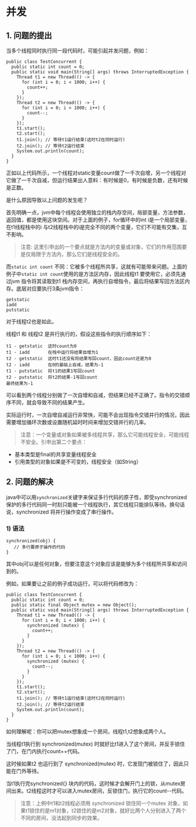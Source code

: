 # 并发

## 1. 问题的提出

当多个线程同时执行同一段代码时，可能引起并发问题，例如：

```
public class TestConcurrent {
  public static int count = 0;
  public static void main(String[] args) throws InterruptedException {
    Thread t1 = new Thread(() -> {
      for (int i = 0; i < 1000; i++) {
        count++;
      }
    });
    Thread t2 = new Thread(() -> {
      for (int i = 0; i < 1000; i++) {
        count--;
      }
    });
    t1.start();
    t2.start();
    t1.join(); // 等待t1运行结束(这时t2在同时运行)
    t2.join(); // 等待t2运行结束
    System.out.println(count);
  }
}
```
正如以上代码所示，一个线程对static变量count做了一千次自增，另一个线程对它做了一千次自减，但运行结果出人意料：有时候是0，有时候是负数，还有时候是正数。

是什么原因导致以上问题的发生呢？

首先明确一点，jvm中每个线程会使用独立的栈内存空间，局部变量，方法参数，返回值，都是使用这块空间。对于上面的例子，for循环中的int i是一个局部变量，在t1线程栈中的i 与t2线程栈中的i是完全不同的两个变量，它们不可能有交集，互不影响。
> 注意: 这里引申出的一个要点就是方法内的变量或对象，它们的作用范围要是仅局限于方法内，那么它们是线程安全的。

而` static int count ` 不同：它被多个线程所共享，这就有可能带来问题。上面的例子中` static int count `使用的是方法区内存，因此线程t1 要使用它，必须先通过jvm 指令将其读取到t1 栈内存空间，再执行自增指令，最后将结果写回方法区内存。底层对应要执行3条jvm指令：
```
getstatic
iadd
putstatic
```
对于线程t2也是如此。

线程t1 和 线程t2 是并行执行的，假设这些指令的执行顺序如下：
```
t1 - getstatic  这时count为0
t1 - iadd       在栈中运行将结果自增为1
t2 - getstatic  这时t1还没有将结果写回count，因此count还是为0
t2 - iadd       在0的基础上自减，结果为-1
t1 - putstatic  将t1的结果1写回count
t2 - putstatic  将t2的结果-1写回count 
最终结果为-1
```
可以看到两个线程分别做了一次自增和自减，但结果已经不正确了。指令的交错顺序不同，就会导致不同的结果产生。

实际运行时，一次自增自减运行非常快，可能不会出现指令交错并行的情况，因此需要增加循环次数或设置随机延时时间来增加交错并行的几率。

> 注意：一个变量或对象如果被多线程共享，那么它可能线程安全，可能线程不安全。引申出第二个要点：
  * 基本类型是final的共享变量线程安全
  * 引用类型的对象如果是不可变的，线程安全（如String）

## 2. 问题的解决
java中可以用` synchronized `关键字来保证多行代码的原子性，即受synchronized 保护的多行代码同一时刻只能被一个线程执行，其它线程只能排队等待。换句话说，synchronized 将并行操作变成了串行操作。

### 1) 语法
```
synchronized(obj) {
   // 多行要原子操作的代码
}
```
其中obj可以是任何对象，但要注意这个对象应该是能够为多个线程所共享和访问到的。

例如，如果要让之前的例子成功运行，可以将代码修改为：
```
public class TestConcurrent {
  public static int count = 0;
  public static final Object mutex = new Object();
  public static void main(String[] args) throws InterruptedException {
    Thread t1 = new Thread(() -> {
      for (int i = 0; i < 1000; i++) {
        synchronized (mutex) {
          count++;
        }
      }
    });
    Thread t2 = new Thread(() -> {
      for (int i = 0; i < 1000; i++) {
        synchronized (mutex) {
          count--;
        }
      }
    });
    t1.start();
    t2.start();
    t1.join(); // 等待t1运行结束(这时t2在同时运行)
    t2.join(); // 等待t2运行结束
    System.out.println(count);
  }
}
```
如何理解呢：你可以把mutex想象成一个房间，线程t1,t2想象成两个人。

当线程t1执行到 synchronized(mutex) 时就好比t1进入了这个房间，并反手锁住了门，在门内执行count++代码。

这时候如果t2 也运行到了 synchronized(mutex) 时，它发现门被锁住了，因此只能在门外等待。

当t1执行完synchronized{} 块内的代码，这时候才会解开门上的锁，从mutex房间出来。t2线程这时才可以进入mutex房间，反锁住门，执行它的count--代码。

> 注意：上例中t1和t2线程必须用 synchronized 锁住同一个mutex 对象，如果t1锁住的是m1对象，t2锁住的是m2对象，就好比两个人分别进入了两个不同的房间，没法起到同步的效果。


